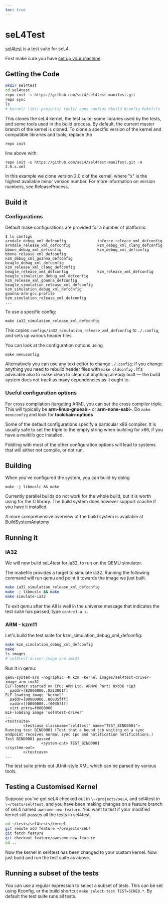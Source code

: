 ```yaml
---
toc: true
---
```

# seL4Test

[sel4test](https://github.com/seL4/sel4test-manifest) is a test suite for seL4.

First make sure you have
[set up your machine](/Getting_started#setting-up-your-machine). 

## Getting the Code 

~~~bash
mkdir sel4test
cd sel4test
repo init -u https://github.com/seL4/sel4test-manifest.git
repo sync
ls 
# kernel/ libs/ projects/ tools/ apps configs Kbuild Kconfig Makefile
~~~

This clones the seL4 kernel, the test suite, some libraries used by the
tests, and some tools used in the build process. By default, the current
master branch of the kernel is cloned. To clone a specific version of
the kernel and compatible libraries and tools, replace the
```
repo init
```
line above with:
```
repo init -u https://github.com/seL4/sel4test-manifest.git -m 2.0.x.xml
```

In this example we clone version 2.0.x of the kernel, where "x" is the
highest available minor version number. For more information on version
numbers, see ReleaseProcess. 
## Build it
### Configurations

Default make configurations are provided for a number of platforms:
```
$ ls configs 
arndale_debug_xml_defconfig              inforce_release_xml_defconfig
arndale_release_xml_defconfig            kzm_debug_xml_clang_defconfig
bbone_debug_xml_defconfig                kzm_debug_xml_defconfig
bbone_release_xml_defconfig              kzm_debug_xml_goanna_defconfig
beagle_debug_xml_defconfig               kzm_release_xml_clang_defconfig
beagle_release_xml_defconfig             kzm_release_xml_defconfig
beagle_simulation_debug_xml_defconfig    kzm_release_xml_goanna_defconfig
beagle_simulation_release_xml_defconfig  kzm_simulation_debug_xml_defconfig
goanna-arm-gcc.profile                   kzm_simulation_release_xml_defconfig
...
```

To use a specific config:

```
make ia32_simulation_release_xml_defconfig
```

This copies `configs/ia32_simulation_release_xml_defconfig` to
`./.config`, and sets up various header files.

You can look at the configuration options using

```
make menuconfig
```

Alternatively you can use any text editor to change `./.config`; if
you change anything you need to rebuild header files with
`make oldconfig`
. It's advisable also to make clean to clear out anything
already built — the build system does not track as many dependencies as
it ought to. 

### Useful configuration options
For cross compilation (targeting ARM), you can set the cross compiler triple. This will
typically be **arm-linux-gnueabi-** or **arm-none-eabi-**. Do
`make menuconfig` and look for **toolchain-options**

Some of the default configurations specify a particular x86 compiler. It
is usually safe to set the triple to the empty string when building for
x86, if you have a multilib gcc installed.

Fiddling with most of the other configuration options will lead to
systems that will either not compile, or not run.
## Building
When you've configured the system, you can build by doing

~~~
make -j libmuslc && make
~~~

Currently parallel builds do not work for the whole build, but it is
worth using for the C library. The build system does however support
ccache if you have it installed.

A more comprehensive overview of the build system is available at
[BuildSystemAnatomy](/BuildSystemAnatomy/)

## Running it


### IA32
 We will now build seL4test for ia32, to run on the QEMU
simulator.

The makefile provides a target to simulate ia32. Running the following
command will run qemu and point it towards the image we just built.
~~~bash
make ia32_simulation_release_xml_defconfig
make -j libmuslc && make
make simulate-ia32
~~~

To exit qemu after the All is well in the universe message that
indicates the test suite has passed, type `control-a x`.

### ARM - kzm11


Let's build the test suite for kzm_simulation_debug_xml_defconfig:
~~~bash
make kzm_simulation_debug_xml_defconfig
make
ls images
# sel4test-driver-image-arm-imx31
~~~

Run it in qemu:
~~~
qemu-system-arm -nographic -M kzm -kernel images/sel4test-driver-image-arm-imx31
ELF-loader started on CPU: ARM Ltd. ARMv6 Part: 0xb36 r1p3
  paddr=[82000000..8223001f]
ELF-loading image 'kernel'
  paddr=[80000000..80035fff]
  vaddr=[f0000000..f0035fff]
  virt_entry=f0000000
ELF-loading image 'sel4test-driver'
...
<testsuite>
        <testcase classname="sel4test" name="TEST_BIND0001">
Running test BIND0001 (Test that a bound tcb waiting on a sync endpoint receives normal sync ipc and notification notifications.)
Test BIND0001 passed
                <system-out> TEST_BIND0001
</system-out>
        </testcase>
...
~~~

The test suite prints out
JUnit-style XML which can be parsed by various tools.

## Testing a Customised Kernel

Suppose you've got seL4 checked out in `\~/projects/seL4`, and sel4test in
`\~/tests/sel4test`, and you have been making changes on a feature branch of seL4 named
`awesome-new-feature`. You want to test if your modified kernel
still passes all the tests in sel4test.

~~~bash
cd ~/tests/sel4tests/kernel
git remote add feature ~/projects/seL4
git fetch feature
git checkout feature/awesome-new-feature
cd ..
~~~

Now the kernel in sel4test has been changed to your custom kernel.
Now just build and run the test suite as above.

## Running a subset of the tests
You can use a regular expression to select a subset of
tests. This can be set using Kconfig, or the build shortcut
`make select-test TEST=SCHED.*`. By default the test suite runs all tests.
